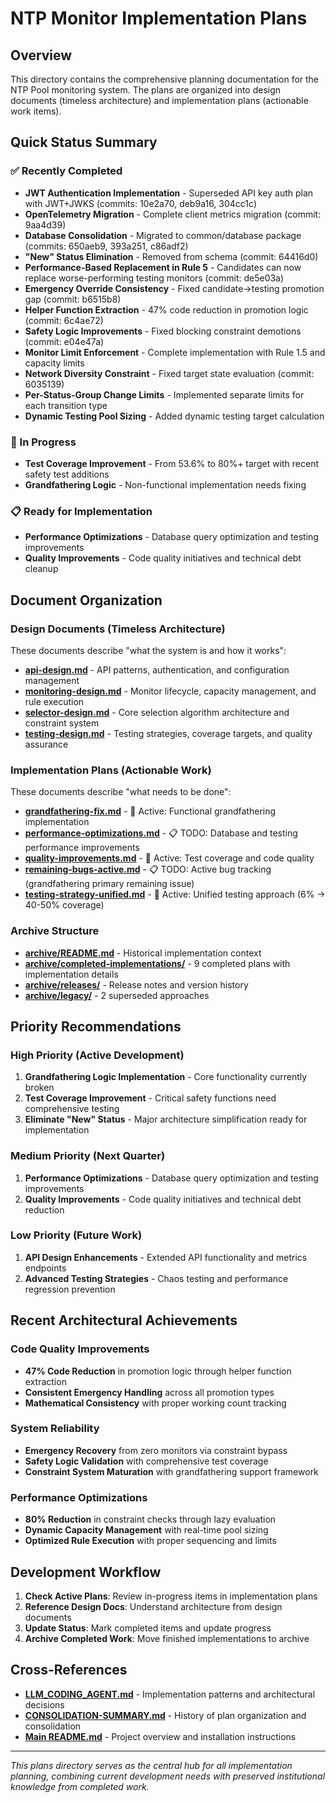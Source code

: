 # NTP Monitor Implementation Plans

## Overview

This directory contains the comprehensive planning documentation for the NTP Pool monitoring system. The plans are organized into design documents (timeless architecture) and implementation plans (actionable work items).

## Quick Status Summary

### ✅ Recently Completed
- **JWT Authentication Implementation** - Superseded API key auth plan with JWT+JWKS (commits: 10e2a70, deb9a16, 304cc1c)
- **OpenTelemetry Migration** - Complete client metrics migration (commit: 9aa4d39)
- **Database Consolidation** - Migrated to common/database package (commits: 650aeb9, 393a251, c86adf2)
- **"New" Status Elimination** - Removed from schema (commit: 64416d0)
- **Performance-Based Replacement in Rule 5** - Candidates can now replace worse-performing testing monitors (commit: de5e03a)
- **Emergency Override Consistency** - Fixed candidate→testing promotion gap (commit: b6515b8)
- **Helper Function Extraction** - 47% code reduction in promotion logic (commit: 6c4ae72)
- **Safety Logic Improvements** - Fixed blocking constraint demotions (commit: e04e47a)
- **Monitor Limit Enforcement** - Complete implementation with Rule 1.5 and capacity limits
- **Network Diversity Constraint** - Fixed target state evaluation (commit: 6035139)
- **Per-Status-Group Change Limits** - Implemented separate limits for each transition type
- **Dynamic Testing Pool Sizing** - Added dynamic testing target calculation

### 🔄 In Progress
- **Test Coverage Improvement** - From 53.6% to 80%+ target with recent safety test additions
- **Grandfathering Logic** - Non-functional implementation needs fixing

### 📋 Ready for Implementation
- **Performance Optimizations** - Database query optimization and testing improvements
- **Quality Improvements** - Code quality initiatives and technical debt cleanup

## Document Organization

### Design Documents (Timeless Architecture)
These documents describe "what the system is and how it works":

- **[api-design.md](api-design.md)** - API patterns, authentication, and configuration management
- **[monitoring-design.md](monitoring-design.md)** - Monitor lifecycle, capacity management, and rule execution
- **[selector-design.md](selector-design.md)** - Core selection algorithm architecture and constraint system
- **[testing-design.md](testing-design.md)** - Testing strategies, coverage targets, and quality assurance

### Implementation Plans (Actionable Work)
These documents describe "what needs to be done":

- **[grandfathering-fix.md](grandfathering-fix.md)** - 🔄 Active: Functional grandfathering implementation
- **[performance-optimizations.md](performance-optimizations.md)** - 📋 TODO: Database and testing performance improvements
- **[quality-improvements.md](quality-improvements.md)** - 🔄 Active: Test coverage and code quality
- **[remaining-bugs-active.md](remaining-bugs-active.md)** - 📋 TODO: Active bug tracking (grandfathering primary remaining issue)
- **[testing-strategy-unified.md](testing-strategy-unified.md)** - 🔄 Active: Unified testing approach (6% → 40-50% coverage)

### Archive Structure
- **[archive/README.md](archive/README.md)** - Historical implementation context
- **[archive/completed-implementations/](archive/completed-implementations/)** - 9 completed plans with implementation details
- **[archive/releases/](archive/releases/)** - Release notes and version history
- **[archive/legacy/](archive/legacy/)** - 2 superseded approaches

## Priority Recommendations

### High Priority (Active Development)
1. **Grandfathering Logic Implementation** - Core functionality currently broken
2. **Test Coverage Improvement** - Critical safety functions need comprehensive testing
3. **Eliminate "New" Status** - Major architecture simplification ready for implementation

### Medium Priority (Next Quarter)
1. **Performance Optimizations** - Database query optimization and testing improvements
2. **Quality Improvements** - Code quality initiatives and technical debt reduction

### Low Priority (Future Work)
1. **API Design Enhancements** - Extended API functionality and metrics endpoints
2. **Advanced Testing Strategies** - Chaos testing and performance regression prevention

## Recent Architectural Achievements

### Code Quality Improvements
- **47% Code Reduction** in promotion logic through helper function extraction
- **Consistent Emergency Handling** across all promotion types
- **Mathematical Consistency** with proper working count tracking

### System Reliability
- **Emergency Recovery** from zero monitors via constraint bypass
- **Safety Logic Validation** with comprehensive test coverage
- **Constraint System Maturation** with grandfathering support framework

### Performance Optimizations
- **80% Reduction** in constraint checks through lazy evaluation
- **Dynamic Capacity Management** with real-time pool sizing
- **Optimized Rule Execution** with proper sequencing and limits

## Development Workflow

1. **Check Active Plans**: Review in-progress items in implementation plans
2. **Reference Design Docs**: Understand architecture from design documents
3. **Update Status**: Mark completed items and update progress
4. **Archive Completed Work**: Move finished implementations to archive

## Cross-References

- **[LLM_CODING_AGENT.md](../LLM_CODING_AGENT.md)** - Implementation patterns and architectural decisions
- **[CONSOLIDATION-SUMMARY.md](CONSOLIDATION-SUMMARY.md)** - History of plan organization and consolidation
- **[Main README.md](../README.md)** - Project overview and installation instructions

---

*This plans directory serves as the central hub for all implementation planning, combining current development needs with preserved institutional knowledge from completed work.*
